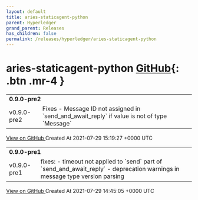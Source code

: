 ```yaml
---
layout: default
title: aries-staticagent-python
parent: Hyperledger
grand_parent: Releases
has_children: false
permalink: /releases/hyperledger/aries-staticagent-python
---
```


# aries-staticagent-python <span class="fs-3 right-align">[GitHub](https://github.com/hyperledger/aries-staticagent-python){: .btn .mr-4 }</span>


<div>
    <table>
        <tr>
            <td colspan="2">
                <b>
                    0.9.0-pre2
                </b>
            </td>
        </tr>
        <tr>
            <td>
                <span class="chip">
                    v0.9.0-pre2
                </span>
            </td>
            <td>
                Fixes
- Message ID not assigned in `send_and_await_reply` if value is not of type `Message`
            </td>
        </tr>
    </table>
    <a href="https://github.com/hyperledger/aries-staticagent-python/releases/tag/v0.9.0-pre2" class=".btn">
        View on GitHub
    </a>
    <span class="right-align">
        Created At 2021-07-29 15:19:27 +0000 UTC
    </span>
</div>

<div>
    <table>
        <tr>
            <td colspan="2">
                <b>
                    0.9.0-pre1
                </b>
            </td>
        </tr>
        <tr>
            <td>
                <span class="chip">
                    v0.9.0-pre1
                </span>
            </td>
            <td>
                fixes:
- timeout not applied to `send` part of `send_and_await_reply`
- deprecation warnings in message type version parsing
            </td>
        </tr>
    </table>
    <a href="https://github.com/hyperledger/aries-staticagent-python/releases/tag/v0.9.0-pre1" class=".btn">
        View on GitHub
    </a>
    <span class="right-align">
        Created At 2021-07-29 14:45:05 +0000 UTC
    </span>
</div>

